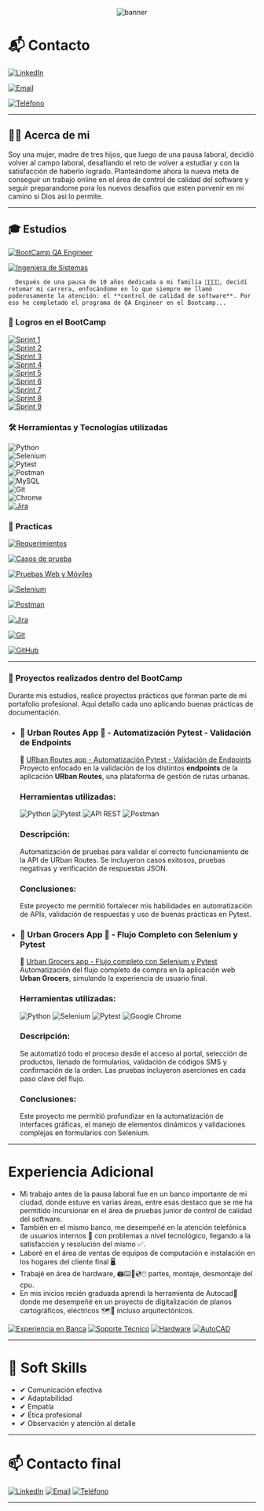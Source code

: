 <p align="center">
  <img src="https://capsule-render.vercel.app/api?type=waving&height=300&color=e5cbce&text=Fanny%20%20Adriana%20Miranda" alt="banner">
</p>



# 📬 Contacto

  [![LinkedIn](https://img.shields.io/badge/LinkedIn-FannyMiranda-blue)](https://www.linkedin.com/in/fannyamiranda/)

  [![Email](https://img.shields.io/badge/Email-fadrymir@outlook.es-red)](mailto:fadrymir@outlook.es)

  [![Teléfono](https://img.shields.io/badge/Teléfono-5930979093774-brightgreen)](tel:+593-0979093774)


---

## 👩🏻 **Acerca de mi**

Soy una mujer, madre de tres hijos, que luego de una pausa laboral, decidió volver al campo laboral, desafiando el reto de volver a estudiar y con la satisfacción de haberlo logrado. Planteándome ahora la nueva meta de conseguir un trabajo online en el área de control de calidad del software y seguir preparandome pora los nuevos desafios que esten porvenir en mi camino si Dios asi lo permite.

---

## 🎓 **Estudios**

  [![BootCamp QA Engineer](https://img.shields.io/badge/BootCamp-QA_Engineer_TripleTen_2024--2025-yellowgreen)](#)
  
  [![Ingeniera de Sistemas](https://img.shields.io/badge/Ingeniera_de_Sistemas-Finalizado_1997-blue)](#)

      Después de una pausa de 10 años dedicada a mi familia 👨‍👩‍👧‍👦, decidí retomar mi carrera, enfocándome en lo que siempre me llamó poderosamente la atención: el **control de calidad de software**. Por eso he completado el programa de QA Engineer en el Bootcamp...



### 🌱 Logros en el BootCamp

[![Sprint 1](https://img.shields.io/badge/Sprint_1-Introducción_a_QA_Engineering-blue)](#)  
[![Sprint 2](https://img.shields.io/badge/Sprint_2-Diseño_de_pruebas-blue)](#)  
[![Sprint 3](https://img.shields.io/badge/Sprint_3-Pruebas_de_aplicaciones_web-blue)](#)  
[![Sprint 4](https://img.shields.io/badge/Sprint_4-Pruebas_de_API-blue)](#)  
[![Sprint 5](https://img.shields.io/badge/Sprint_5-Pruebas_de_aplicaciones_móviles-blue)](#)  
[![Sprint 6](https://img.shields.io/badge/Sprint_6-Fundamentos_de_bases_de_datos-blue)](#)  
[![Sprint 7](https://img.shields.io/badge/Sprint_7-Introducción_a_la_automatización_de_pruebas-blue)](#)  
[![Sprint 8](https://img.shields.io/badge/Sprint_8-Automatización_de_aplicaciones_web-blue)](#)  
[![Sprint 9](https://img.shields.io/badge/Sprint_9-Proyecto_final-blue)](#)  


### 🛠️ **Herramientas y Tecnologías utilizadas**

![Python](https://img.shields.io/badge/Python-3776AB?style=for-the-badge&logo=python&logoColor=white)  
![Selenium](https://img.shields.io/badge/Selenium-43B02A?style=for-the-badge&logo=selenium&logoColor=white)  
![Pytest](https://img.shields.io/badge/Pytest-3776AB?style=for-the-badge&logo=pytest&logoColor=white)  
![Postman](https://img.shields.io/badge/Postman-FF6C37?style=for-the-badge&logo=postman&logoColor=white)  
![MySQL](https://img.shields.io/badge/MySQL-4479A1?style=for-the-badge&logo=mysql&logoColor=white)  
![Git](https://img.shields.io/badge/Git-F05032?style=for-the-badge&logo=git&logoColor=white)  
![Chrome](https://img.shields.io/badge/Google%20Chrome-4285F4?style=for-the-badge&logo=googlechrome&logoColor=white)  
[![Jira](https://img.shields.io/badge/Jira-Gestión_de_Errores-blueviolet)](#)

### 💼 **Practicas**

[![Requerimientos](https://img.shields.io/badge/Análisis-Requerimientos-blue)](#)

[![Casos de prueba](https://img.shields.io/badge/Creación-Casos_de_Prueba-lightgrey)](#)

[![Pruebas Web y Móviles](https://img.shields.io/badge/Pruebas-Web_y_Móviles-green)](#)

[![Selenium](https://img.shields.io/badge/Automatización-Selenium-orange)](#)

[![Postman](https://img.shields.io/badge/API_Testing-Postman-critical)](#)

[![Jira](https://img.shields.io/badge/Gestión_de_Errores-Jira-blueviolet)](#)

[![Git](https://img.shields.io/badge/Control_de_Versiones-Git-red)](#)

[![GitHub](https://img.shields.io/badge/Repositorios-GitHub-black)](#)

-----

### 📝 Proyectos realizados dentro del BootCamp
Durante mis estudios, realicé proyectos prácticos que forman parte de mi portafolio profesional. Aquí detallo cada uno aplicando buenas prácticas de documentación.

- ### 🚕 Urban Routes App 🚕 - Automatización Pytest - Validación de Endpoints
  🔗 [URban Routes app - Automatización Pytest - Validación de Endpoints](https://github.com/Fadryana/qa-project-Urban-Routes-es)  
  Proyecto enfocado en la validación de los distintos **endpoints** de la aplicación **URban Routes**, una plataforma de gestión de rutas urbanas.

  ### **Herramientas utilizadas:**
    ![Python](https://img.shields.io/badge/Python-3776AB?style=for-the-badge&logo=python&logoColor=white) ![Pytest](https://img.shields.io/badge/Pytest-3776AB?style=for-the-badge&logo=pytest&logoColor=white)
    ![API REST](https://img.shields.io/badge/API-REST-green?style=for-the-badge) ![Postman](https://img.shields.io/badge/Postman-FF6C37?style=for-the-badge&logo=postman&logoColor=white)  

  ### **Descripción:**  
    Automatización de pruebas para validar el correcto funcionamiento de la API de URban Routes. Se incluyeron casos exitosos, pruebas negativas y verificación de respuestas JSON.

  ### **Conclusiones:**  
  Este proyecto me permitió fortalecer mis habilidades en automatización de APIs, validación de respuestas y uso de buenas prácticas en Pytest.



- ### 🛒 Urban Grocers App 🛒  - Flujo Completo con Selenium y Pytest
  🔗 [Urban Grocers app - Flujo completo con Selenium y Pytest](https://github.com/Fadryana/qa-project-Urban-Grocers-app-es)  
  Automatización del flujo completo de compra en la aplicación web **Urban Grocers**, simulando la experiencia de usuario final.

  ### **Herramientas utilizadas:**
    ![Python](https://img.shields.io/badge/Python-3776AB?style=for-the-badge&logo=python&logoColor=white) ![Selenium](https://img.shields.io/badge/Selenium-43B02A?style=for-the-badge&logo=selenium&logoColor=white)  ![Pytest](https://img.shields.io/badge/Pytest-3776AB?style=for-the-badge&logo=pytest&logoColor=white) ![Google Chrome](https://img.shields.io/badge/Google%20Chrome-4285F4?style=for-the-badge&logo=googlechrome&logoColor=white)  

  ### **Descripción:**  
  Se automatizó todo el proceso desde el acceso al portal, selección de productos, llenado de formularios, validación de códigos SMS y confirmación de la orden. Las pruebas incluyeron aserciones en cada paso clave del flujo.

  ### **Conclusiones:**  
  Este proyecto me permitió profundizar en la automatización de interfaces gráficas, el manejo de elementos dinámicos y validaciones complejas en formularios con Selenium.

---

# **Experiencia Adicional**

  - Mi trabajo antes de la pausa laboral fue en un banco importante de mi ciudad, donde estuve en varias áreas, entre esas destaco que se me ha permitido incursionar en el área de pruebas junior de control de calidad del software. 
  - También en el mismo banco, me desempeñé en la atención telefónica de usuarios internos 👥 con problemas a nivel tecnológico, llegando a la satisfacción y resolución del mismo ✅.   
  - Laboré en el área de ventas de equipos de computación e instalación en los hogares del cliente final 🖥️. 
  - Trabajé en área de hardware, 🖨️⌨️🔌💿🖱️ partes, montaje, desmontaje del cpu. 
  - En mis inicios recién graduada aprendi la herramienta de Autocad📝 donde me desempeñé en un proyecto de digitalización de planos cartográficos, eléctricos 🗺️📐 incluso arquitectónicos.
    
[![Experiencia en Banca](https://img.shields.io/badge/Experiencia_en-Banca-lightblue)](#)
[![Soporte Técnico](https://img.shields.io/badge/Soporte_Técnico-Asistencia_a_Usuarios-blue)](#)
[![Hardware](https://img.shields.io/badge/Hardware-Mantenimiento_y_Armado-lightgrey)](#)
[![AutoCAD](https://img.shields.io/badge/AutoCAD-Diseño_Técnico-orange)](#)


---
# 👫 Soft Skills

  -  ✔ Comunicación efectiva  
  -  ✔ Adaptabilidad  
  -  ✔ Empatía  
  -  ✔ Ética profesional  
  -  ✔ Observación y atención al detalle  
---

# 📫 Contacto final

[![LinkedIn](https://img.shields.io/badge/LinkedIn-FannyMiranda-blue)](https://www.linkedin.com/in/fannyamiranda/)
[![Email](https://img.shields.io/badge/Email-fadrymir@outlook.es-red)](mailto:fadrymir@outlook.es)
[![Teléfono](https://img.shields.io/badge/Teléfono-5930979093774-brightgreen)](tel:+5930979093774)


---






